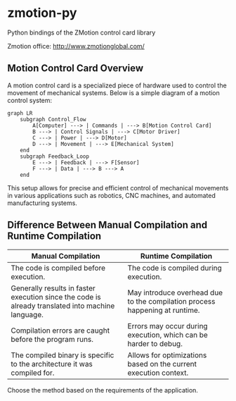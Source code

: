 # zmotion-py
Python bindings of the ZMotion control card library

Zmotion office: http://www.zmotionglobal.com/

## Motion Control Card Overview

A motion control card is a specialized piece of hardware used to control the 
movement of mechanical systems. Below is a simple diagram of a motion control system:

```mermaid
graph LR
    subgraph Control_Flow
        A[Computer] ---> | Commands | ---> B[Motion Control Card]
        B ---> | Control Signals | ---> C[Motor Driver]
        C ---> | Power | ---> D[Motor]
        D ---> | Movement | ---> E[Mechanical System]
    end
    subgraph Feedback_Loop
        E ---> | Feedback | ---> F[Sensor]
        F ---> | Data | ---> B ---> A
    end
```

This setup allows for precise and efficient control of mechanical movements in 
various applications such as robotics, CNC machines, and automated manufacturing systems.

## Difference Between Manual Compilation and Runtime Compilation

| **Manual Compilation** | **Runtime Compilation** |
|------------------------|-------------------------|
| The code is compiled before execution. | The code is compiled during execution. |
| Generally results in faster execution since the code is already translated into machine language. | May introduce overhead due to the compilation process happening at runtime. |
| Compilation errors are caught before the program runs. | Errors may occur during execution, which can be harder to debug. |
| The compiled binary is specific to the architecture it was compiled for. | Allows for optimizations based on the current execution context. |

Choose the method based on the requirements of the application.